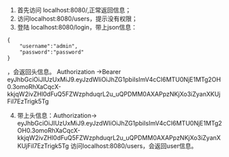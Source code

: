 1. 首先访问 localhost:8080/,正常返回信息；
2. 访问localhost:8080/users，提示没有权限；
3. 登陆 localhost:8080/login，带上json信息：
```
{
	"username":"admin",
	"password":"password"
}
```
，会返回头信息。
Authorization →Bearer eyJhbGciOiJIUzUxMiJ9.eyJzdWIiOiJhZG1pbiIsImV4cCI6MTU0NjE1MTg2OH0.3omoRhXaCqcX-kkjqW2ivZHl0dFuQ5FZWzphduqrL2u_uQPDMM0AXAPpzNKjXo3iZyanXKUjFil7EzTrigk5Tg 

4. 带上头信息：Authorization-> eyJhbGciOiJIUzUxMiJ9.eyJzdWIiOiJhZG1pbiIsImV4cCI6MTU0NjE1MTg2OH0.3omoRhXaCqcX-kkjqW2ivZHl0dFuQ5FZWzphduqrL2u_uQPDMM0AXAPpzNKjXo3iZyanXKUjFil7EzTrigk5Tg
访问localhost:8080/users，会返回user信息。
